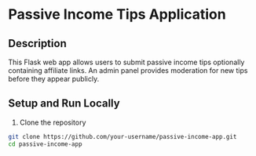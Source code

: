 # Passive Income Tips Application

## Description
This Flask web app allows users to submit passive income tips optionally containing affiliate links. An admin panel provides moderation for new tips before they appear publicly.

## Setup and Run Locally

1. Clone the repository

```bash
git clone https://github.com/your-username/passive-income-app.git
cd passive-income-app
